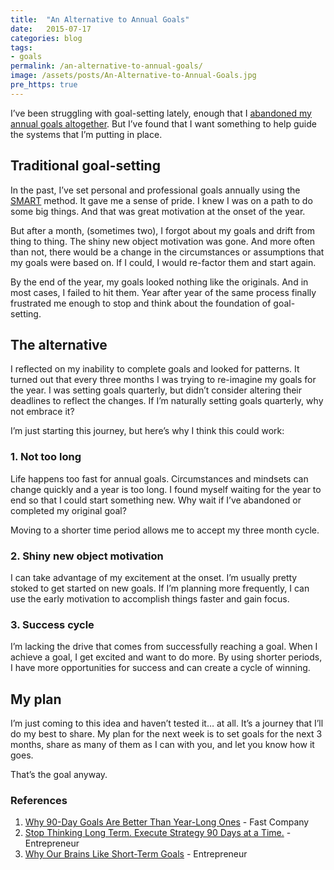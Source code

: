 ```yaml
---
title:  "An Alternative to Annual Goals"
date:   2015-07-17
categories: blog
tags:
- goals
permalink: /an-alternative-to-annual-goals/
image: /assets/posts/An-Alternative-to-Annual-Goals.jpg
pre_https: true
---
```


I’ve been struggling with goal-setting lately, enough that I [abandoned my annual goals altogether](http://joebuhlig.com/from-goals-to-guides/). But I’ve found that I want something to help guide the systems that I’m putting in place.

<!--more-->

## [<span></span>](#traditional-goal-setting)Traditional goal-setting

In the past, I’ve set personal and professional goals annually using the [SMART](https://en.wikipedia.org/wiki/SMART_criteria) method. It gave me a sense of pride. I knew I was on a path to do some big things. And that was great motivation at the onset of the year.

But after a month, (sometimes two), I forgot about my goals and drift from thing to thing. The shiny new object motivation was gone. And more often than not, there would be a change in the circumstances or assumptions that my goals were based on. If I could, I would re-factor them and start again.

By the end of the year, my goals looked nothing like the originals. And in most cases, I failed to hit them. Year after year of the same process finally frustrated me enough to stop and think about the foundation of goal-setting.

## [<span></span>](#the-alternative)The alternative

I reflected on my inability to complete goals and looked for patterns. It turned out that every three months I was trying to re-imagine my goals for the year. I was setting goals quarterly, but didn’t consider altering their deadlines to reflect the changes. If I’m naturally setting goals quarterly, why not embrace it?

I’m just starting this journey, but here’s why I think this could work:

### [<span></span>](#1-not-too-long)1\. Not too long

Life happens too fast for annual goals. Circumstances and mindsets can change quickly and a year is too long. I found myself waiting for the year to end so that I could start something new. Why wait if I’ve abandoned or completed my original goal?

Moving to a shorter time period allows me to accept my three month cycle.

### [<span></span>](#2-shiny-new-object-motivation)2\. Shiny new object motivation

I can take advantage of my excitement at the onset. I’m usually pretty stoked to get started on new goals. If I’m planning more frequently, I can use the early motivation to accomplish things faster and gain focus.

### [<span></span>](#3-success-cycle)3\. Success cycle

I’m lacking the drive that comes from successfully reaching a goal. When I achieve a goal, I get excited and want to do more. By using shorter periods, I have more opportunities for success and can create a cycle of winning.

## [<span></span>](#my-plan)My plan

I’m just coming to this idea and haven’t tested it… at all. It’s a journey that I’ll do my best to share. My plan for the next week is to set goals for the next 3 months, share as many of them as I can with you, and let you know how it goes.

That’s the goal anyway.

### [<span></span>](#references)References

1.  [Why 90-Day Goals Are Better Than Year-Long Ones](http://www.fastcompany.com/3040289/why-90-day-goals-are-better-than-year-long-ones) - Fast Company
2.  [Stop Thinking Long Term. Execute Strategy 90 Days at a Time.](http://www.entrepreneur.com/article/241639) - Entrepreneur
3.  [Why Our Brains Like Short-Term Goals](http://www.entrepreneur.com/article/225356) - Entrepreneur